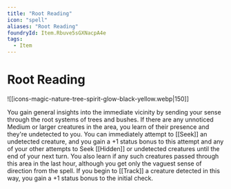 ```yaml
---
title: "Root Reading"
icon: "spell"
aliases: "Root Reading"
foundryId: Item.Rbuve5sGXNacpA4e
tags:
  - Item
---
```


# Root Reading
![[icons-magic-nature-tree-spirit-glow-black-yellow.webp|150]]

You gain general insights into the immediate vicinity by sending your sense through the root systems of trees and bushes. If there are any unnoticed Medium or larger creatures in the area, you learn of their presence and they're undetected to you. You can immediately attempt to [[Seek]] an undetected creature, and you gain a +1 status bonus to this attempt and any of your other attempts to Seek [[Hidden]] or undetected creatures until the end of your next turn. You also learn if any such creatures passed through this area in the last hour, although you get only the vaguest sense of direction from the spell. If you begin to [[Track]] a creature detected in this way, you gain a +1 status bonus to the initial check.
